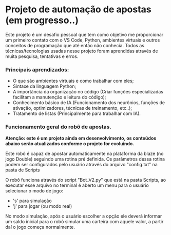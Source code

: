 # Projeto de automação de apostas (em progresso..)

Este projeto é um desafio pessoal que tem como objetivo me proporcionar um primeiro contato com o VS Code, Python, ambientes virtuais e outros conceitos de programação que até então não conhecia. Todos as técnicas/tecnologias usadas nesse projeto foram aprendidas através de muita pesquisa, tentativas e erros.

### Principais aprendizados:
* O que são ambientes virtuais e como trabalhar com eles;
* Sintaxe da linguagem Python;
* A importância da organização no código (Criar funções especializadas facilitam a manutenção e leitura do código);
* Conhecimento básico de IA (Funcionamento dos neurônios, funções de ativação, optimizadores, técnicas de treinamento, etc..);
* Tratamento de listas (Principalmente para trabalhar com IA).

### Funcionamento geral do robô de apostas.
**Atenção: este é um projeto ainda em desenvolvimento, os conteúdos abaixo serão atualizados conforme o projeto for evoluindo.**

Este robô é capaz de apostar automaticamente na plataforma da blaze (no jogo Double) seguindo uma rotina pré definida. Os parâmetros dessa rotina podem ser configurados pelo usuário através do arquivo "config.txt" na pasta de Scripts

O robô funciona através do script "Bot_V2.py" que está na pasta Scripts, ao executar esse arquivo no terminal é aberto um menu para o usuário selecionar o modo de jogo:

- 's' para simulação
- 'j' para jogar (ou modo real)

No modo simulação, após o usuário escolher a opção ele deverá informar um saldo inicial para o robô simular uma carteira com aquele valor, a partir daí o jogo começa normalmente.
